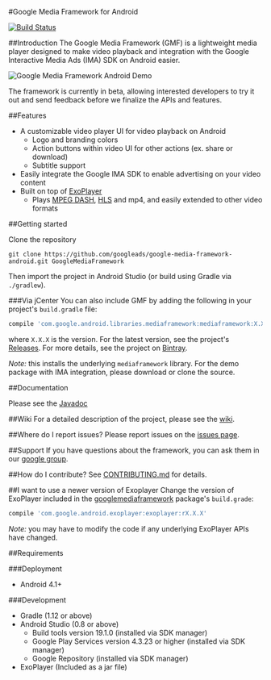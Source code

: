 #Google Media Framework for Android

[![Build Status](https://travis-ci.org/googleads/google-media-framework-android.svg?branch=master)](https://travis-ci.org/googleads/google-media-framework-android)

##Introduction
The Google Media Framework (GMF) is a lightweight media player designed to make video playback and integration with the Google Interactive Media Ads (IMA) SDK on Android easier.

![Google Media Framework Android Demo](http://googleads.github.io/google-media-framework-android/gmf_android_portrait.png)

The framework is currently in beta, allowing interested developers to try it out and send feedback before we finalize the APIs and features.

##Features
- A customizable video player UI for video playback on Android
    - Logo and branding colors
    - Action buttons within video UI for other actions (ex. share or download)
    - Subtitle support
- Easily integrate the Google IMA SDK to enable advertising on your video content
- Built on top of [ExoPlayer](https://github.com/google/ExoPlayer)
    - Plays [MPEG DASH](http://en.wikipedia.org/wiki/Dynamic_Adaptive_Streaming_over_HTTP), [HLS](http://en.wikipedia.org/wiki/HTTP_Live_Streaming) and mp4, and easily extended to other video formats

##Getting started

Clone the repository

```
git clone https://github.com/googleads/google-media-framework-android.git GoogleMediaFramework
```

Then import the project in Android Studio (or build using Gradle via `./gradlew`).

###Via jCenter
You can also include GMF by adding the following in your project's `build.gradle` file:

```gradle
compile 'com.google.android.libraries.mediaframework:mediaframework:X.X.X'
```
where `X.X.X` is the version. For the latest version, see the
project's [Releases][]. For more details, see the project on [Bintray][].

[Releases]: https://github.com/googleads/google-media-framework-android/releases
[Bintray]: https://bintray.com/google/google-media-framework-android/mediaframework/view

_Note:_ this installs the underlying `mediaframework` library. For the demo package with IMA
integration, please download or clone the source.

##Documentation

Please see the [Javadoc](http://googleads.github.io/google-media-framework-android/docs/)

##Wiki
For a detailed description of the project, please see the [wiki](https://github.com/googleads/google-media-framework-android/wiki).

##Where do I report issues?
Please report issues on the [issues page](../../issues).

##Support
If you have questions about the framework, you can ask them in our [google group](http://groups.google.com/d/forum/google-media-framework).

##How do I contribute?
See [CONTRIBUTING.md](./CONTRIBUTING.md) for details.

##I want to use a newer version of Exoplayer
Change the version of ExoPlayer included in the [googlemediaframework](https://github.com/googleads/google-media-framework-android/tree/master/googlemediaframework) package's `build.grade`:

```gradle
compile 'com.google.android.exoplayer:exoplayer:rX.X.X'
```
_Note:_ you may have to modify the code if any underlying ExoPlayer APIs have changed.

##Requirements

###Deployment
  - Android 4.1+

###Development
  - Gradle (1.12 or above)
  - Android Studio (0.8 or above)
    - Build tools version 19.1.0 (installed via SDK manager)
    - Google Play Services version 4.3.23 or higher (installed via SDK manager)
    - Google Repository (installed via SDK manager)
  - ExoPlayer (Included as a jar file)

